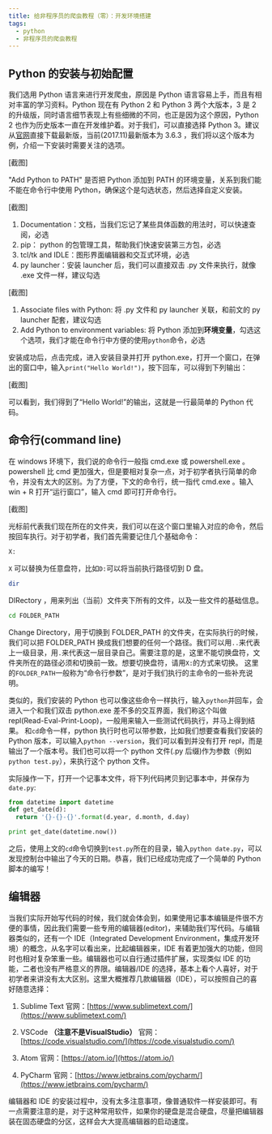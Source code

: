 ```yaml
---
title: 给非程序员的爬虫教程（零）：开发环境搭建
tags:
  - python
  - 非程序员的爬虫教程
---
```

## Python 的安装与初始配置
我们选用 Python 语言来进行开发爬虫，原因是 Python 语言容易上手，而且有相对丰富的学习资料。Python 现在有 Python 2 和 Python 3 两个大版本，3 是 2 的升级版，同时语言细节表现上有些细微的不同，也正是因为这个原因，Python 2 也作为历史版本一直在开发维护着。对于我们，可以直接选择 Python 3。建议从[官网](https://www.python.org/downloads/)直接下载最新版，当前(2017.11)最新版本为 3.6.3 ，我们将以这个版本为例，介绍一下安装时需要关注的选项。

[截图]

"Add Python to PATH" 是否把 Python 添加到 PATH 的环境变量，关系到我们能不能在命令行中使用 Python，确保这个是勾选状态，然后选择自定义安装。

[截图]

1. Documentation：文档，当我们忘记了某些具体函数的用法时，可以快速查阅，必选
2. pip： python 的包管理工具，帮助我们快速安装第三方包，必选
3. tcl/tk and IDLE：图形界面编辑器和交互式环境，必选
4. py launcher：安装 launcher 后，我们可以直接双击 .py 文件来执行，就像 .exe 文件一样，建议勾选

[截图]

1. Associate files with Python: 将 .py 文件和 py launcher 关联，和前文的 py launcher 配套，建议勾选
2. Add Python to environment variables: 将 Python 添加到**环境变量**，勾选这个选项，我们才能在命令行中方便的使用`python`命令，必选

安装成功后，点击完成，进入安装目录并打开 python.exe，打开一个窗口，在弹出的窗口中，输入`print("Hello World!")`，按下回车，可以得到下列输出：

[截图]

可以看到，我们得到了“Hello World!”的输出，这就是一行最简单的 Python 代码。

## 命令行(command line)
在 windows 环境下，我们说的命令行一般指 cmd.exe 或 powershell.exe 。powershell 比 cmd 更加强大，但是要相对复杂一点，对于初学者执行简单的命令，并没有太大的区别。为了方便，下文的命令行，统一指代 cmd.exe 。输入 win + R 打开“运行窗口”，输入 cmd 即可打开命令行。

[截图]

光标前代表我们现在所在的文件夹，我们可以在这个窗口里输入对应的命令，然后按回车执行。对于初学者，我们首先需要记住几个基础命令：

```bash
X:
```
`X` 可以替换为任意盘符，比如`D:`可以将当前执行路径切到 D 盘。

```bash
dir
```
DIRectory ，用来列出（当前）文件夹下所有的文件，以及一些文件的基础信息。

```bash
cd FOLDER_PATH
```
Change Directory，用于切换到 FOLDER_PATH 的文件夹，在实际执行的时候，我们可以把 FOLDER_PATH 换成我们想要的任何一个路径。我们可以用`..`来代表上一级目录，用`.`来代表这一层目录自己。需要注意的是，这里不能切换盘符，文件夹所在的路径必须和切换前一致。想要切换盘符，请用`X:`的方式来切换。
这里的`FOLDER_PATH`一般称为“命令行参数”，是对于我们执行的主命令的一些补充说明。

类似的，我们安装的 Python 也可以像这些命令一样执行，输入`python`并回车，会进入一个和我们双击 python.exe 差不多的交互界面，我们称这个叫做 repl(Read-Eval-Print-Loop)，一般用来输入一些测试代码执行，并马上得到结果。
和`cd`命令一样，python 执行时也可以带参数，比如我们想要查看我们安装的 Python 版本，可以输入`python --version`，我们可以看到并没有打开 repl，而是输出了一个版本号。我们也可以将一个 python 文件(.py 后缀)作为参数（例如`python test.py`），来执行这个 python 文件。

实际操作一下，打开一个记事本文件，将下列代码拷贝到记事本中，并保存为`date.py`:
```python
from datetime import datetime
def get_date(d):
  return '{}-{}-{}'.format(d.year, d.month, d.day)

print get_date(datetime.now())
```
之后，使用上文的`cd`命令切换到`test.py`所在的目录，输入`python date.py`，可以发现控制台中输出了今天的日期。恭喜，我们已经成功完成了一个简单的 Python 脚本的编写！

## 编辑器
当我们实际开始写代码的时候，我们就会体会到，如果使用记事本编辑是件很不方便的事情，因此我们需要一些专用的编辑器(editor)，来辅助我们写代码。与编辑器类似的，还有一个 IDE（Integrated Development Environment，集成开发环境）的概念，从名字可以看出来，比起编辑器来，IDE 有着更加强大的功能，但同时也相对复杂笨重一些。编辑器也可以自行通过插件扩展，实现类似 IDE 的功能，二者也没有严格意义的界限。编辑器/IDE 的选择，基本上看个人喜好，对于初学者来讲没有太大区别。这里大概推荐几款编辑器（IDE），可以按照自己的喜好随意选择：

1. Sublime Text
官网：[https://www.sublimetext.com/](https://www.sublimetext.com/)

2. VSCode **（注意不是VisualStudio）**
官网：[https://code.visualstudio.com/](https://code.visualstudio.com/)

3. Atom
官网：[https://atom.io/](https://atom.io/)

4. PyCharm
官网：[https://www.jetbrains.com/pycharm/](https://www.jetbrains.com/pycharm/)

编辑器和 IDE 的安装过程中，没有太多注意事项，像普通软件一样安装即可。有一点需要注意的是，对于这种常用软件，如果你的硬盘是混合硬盘，尽量把编辑器装在固态硬盘的分区，这样会大大提高编辑器的启动速度。
